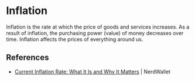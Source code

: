 # Inflation

Inflation is the rate at which the price of goods and services increases. As a result of inflation, the purchasing power (value) of money decreases over time. Inflation affects the prices of everything around us.

## References

* [Current Inflation Rate: What It Is and Why It Matters](https://www.nerdwallet.com/article/investing/inflation) | NerdWallet
